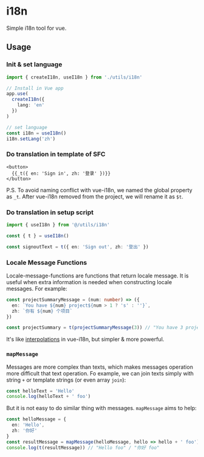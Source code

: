 # i18n

Simple i18n tool for vue.

## Usage

### Init & set language

```ts
import { createI18n, useI18n } from './utils/i18n'

// Install in Vue app
app.use(
  createI18n({
    lang: 'en'
  })
)

// set language
const i18n = useI18n()
i18n.setLang('zh')
```

### Do translation in template of SFC

```vue
<button>
  {{_t({ en: 'Sign in', zh: '登录' })}}
</button>
```

P.S. To avoid naming conflict with vue-i18n, we named the global property as `_t`. After vue-i18n removed from the project, we will rename it as `$t`.

### Do translation in setup script

```ts
import { useI18n } from '@/utils/i18n'

const { t } = useI18n()

const signoutText = t({ en: 'Sign out', zh: '登出' })
```

### Locale Message Functions

Locale-message-functions are functions that return locale message. It is useful when extra information is needed when constructing locale messages. For example:

```ts
const projectSummaryMessage = (num: number) => ({
  en: `You have ${num} project${num > 1 ? 's' : ''}`,
  zh: `你有 ${num} 个项目`
})

const projectSummary = t(projectSummaryMessage(3)) // "You have 3 projects" / "你有 3 个项目"
```

It's like [interpolations](https://vue-i18n.intlify.dev/guide/essentials/syntax.html#interpolations) in vue-i18n, but simpler & more powerful.

### `mapMessage`

Messages are more complex than texts, which makes messages operation more difficult that text operation. Fo example, we can join texts simply with string `+` or template strings (or even array `join`):

```ts
const helloText = 'Hello'
console.log(helloText + ' foo')
```

But it is not easy to do similar thing with messages. `mapMessage` aims to help:

```ts
const helloMessage = {
  en: 'Hello',
  zh: '你好'
}
const resultMessage = mapMessage(helloMessage, hello => hello + ' foo')
console.log(t(resultMessage)) // "Hello foo" / "你好 foo"
```
